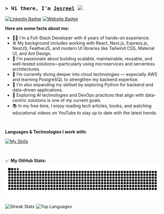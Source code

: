 ### <samp>&gt; Hi there, I'm <a href="" target="_blank">Jesreel</a> <img src="https://media.giphy.com/media/hvRJCLFzcasrR4ia7z/giphy.gif" width="25"> </samp>

[![Linkedin Badge](https://img.shields.io/badge/-LinkedIn-0e76a8?style=flat-square&logo=Linkedin&logoColor=white)](https://linkedin.com/in/jesreel01)
[![Website Badge](https://img.shields.io/badge/Website-3b5998?style=flat-square&logo=google-chrome&logoColor=white)](https://jesreel.me)

**Here are some facts about me:**

- 🧑‍💻 I'm a Full-Stack Developer with 4 years of hands-on experience.  
- ⚙️ My background includes working with React, Next.js, Express.js, NestJS, FeatherJS, and modern UI libraries like Tailwind CSS, Material UI, and Ant Design.  
- 🚀 I'm passionate about building scalable, maintainable, reusable, and well-tested solutions—particularly using microservices and serverless architectures.  
- 🧠 I’m currently diving deeper into cloud technologies — especially AWS and learning PostgreSQL to strengthen my backend expertise.  
- 🐍 I'm also expanding my skillset by exploring Python for backend and data-driven applications.  
- 🤖 Exploring AI technologies and DevOps practices that align with data-centric solutions is one of my current goals.  
- 📚 In my free time, I enjoy reading tech articles, books, and watching educational videos on YouTube to stay up to date with the latest trends.

<br>

**Languages & Technologies I work with:**

[![My Skills](https://skillicons.dev/icons?i=js,ts,git,python,html,css,react,nextjs,nodejs,dotnet,express,nginx,nestjs,sass,emotion,tailwindcss,materialui,docker,aws,mongodb,redis,postgres,postman,bash,ubuntu,vscode,yarn,npm,rest,postman,github,gitlab,figma)](https://skillicons.dev)

<br>

📈 **My GitHub Stats:**
<picture>
  <source
    media="(prefers-color-scheme: dark)"
    srcset="https://github.com/jesreel01/jesreel01/blob/output/github-contribution-grid-snake-dark.svg"
  />
  <source
    media="(prefers-color-scheme: light)"
    srcset="https://raw.githubusercontent.com/platane/snk/output/github-contribution-grid-snake.svg"
  />
  <img
    alt="github contribution grid snake animation"
    src="https://github.com/jesreel01/jesreel01/blob/output/github-contribution-grid-snake-dark.svg"
  />
</picture>

<p>
  <img height="130em" src="https://github-readme-streak-stats.herokuapp.com/?user=jesreel01&theme=dark" alt="Streak Stats" />
  <img height="130em" src="https://github-readme-stats.vercel.app/api/top-langs/?username=jesreel01&layout=compact&theme=dark" alt="Top Languages" />
</p>















